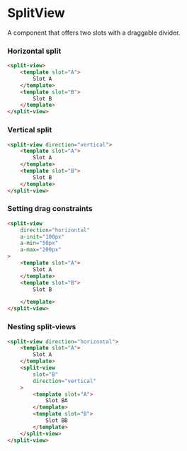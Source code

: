 # SplitView

A component that offers two slots with a draggable divider.

### Horizontal split
```html
<split-view>
	<template slot="A">
		Slot A
	</template>
	<template slot="B">
		Slot B
	</template>
</split-view>
```

### Vertical split
```html
<split-view direction="vertical">
	<template slot="A">
		Slot A
	</template>
	<template slot="B">
		Slot B
	</template>
</split-view>
```

### Setting drag constraints
```html
<split-view
	direction="horizontal"
	a-init="100px"
	a-min="50px"
	a-max="200px"
>
	<template slot="A">
		Slot A
	</template>
	<template slot="B">
		Slot B

	</template>
</split-view>
```

### Nesting split-views
```html
<split-view direction="horizontal">
	<template slot="A">
		Slot A
	</template>
	<split-view
		slot="B"
		direction="vertical"
	>
		<template slot="A">
			Slot BA
		</template>
		<template slot="B">
			Slot BB
		</template>
	</split-view>
</split-view>
```
